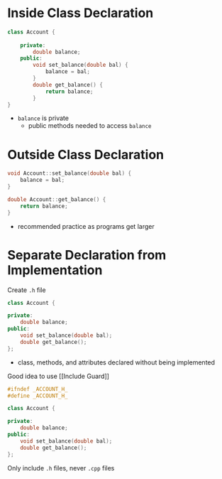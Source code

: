 # Inside Class Declaration

```cpp
class Account {
	
	private:
		double balance;
	public:
		void set_balance(double bal) {
			balance = bal;
		} 
		double get_balance() {
			return balance;
		}
}
```

- `balance` is private
	- public methods needed to access `balance`

# Outside Class Declaration

```cpp
void Account::set_balance(double bal) {
	balance = bal;
}

double Account::get_balance() {
	return balance;
}
```

- recommended practice as programs get larger

# Separate Declaration from Implementation

Create `.h` file

```cpp
class Account {

private:
	double balance;
public:
	void set_balance(double bal);
	double get_balance();
};
```

- class, methods, and attributes declared without being implemented

Good idea to use [[Include Guard]]

```cpp
#ifndef _ACCOUNT_H_
#define _ACCOUNT_H_

class Account {

private:
	double balance;
public:
	void set_balance(double bal);
	double get_balance();
};
```
Only include `.h` files, never `.cpp` files
